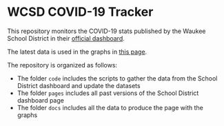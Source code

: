 # WCSD COVID-19 Tracker

This repository monitors the COVID-19 stats published by the Waukee School District in their
[official dashboard](https://waukeeschools.org/rtl/covid-19-information-for-families/).

The latest data is used in the graphs in [this page](https://github.com/eibanez/waukee-covid19).

The repository is organized as follows:
 * The folder `code` includes the scripts to gather the data from the School District dashboard
   and update the datasets
 * The folder `pages` includes all past versions of the School District dashboard page
 * The folder `docs` includes all the data to produce the page with the graphs
